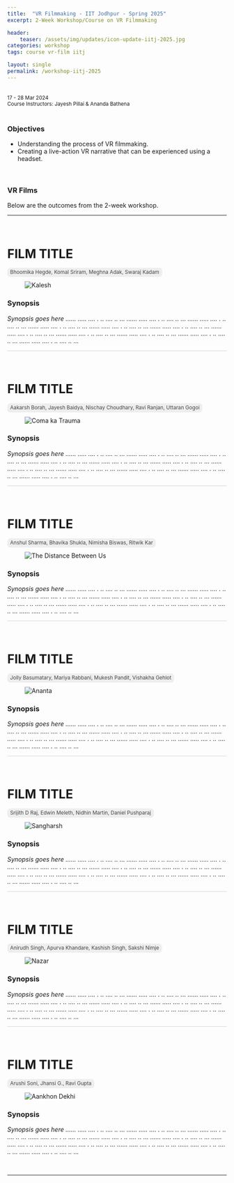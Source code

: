 ```yaml
---
title:  "VR Filmmaking - IIT Jodhpur - Spring 2025"
excerpt: 2-Week Workshop/Course on VR Filmmaking

header:
    teaser: /assets/img/updates/icon-update-iitj-2025.jpg
categories: workshop
tags: course vr-film iitj

layout: single
permalink: /workshop-iitj-2025
---
```

<br>
<small>17 - 28 Mar 2024
<br>
Course Instructors: Jayesh Pillai &amp; Ananda Bathena</small> 
<br><br>

### Objectives
- Understanding the process of VR filmmaking.
- Creating a live-action VR narrative that can be experienced using a headset.

<br>

### VR Films
Below are the outcomes from the 2-week workshop.

<hr>
<br>

# FILM TITLE

<span style="padding: 0px 0px 4px 0px; background-color: #eeeeee; color: #444444; border-radius: 7px;"> <small>&nbsp;&nbsp;Bhoomika Hegde, Komal Sriram, Meghna Adak, Swaraj Kadam&nbsp;&nbsp;</small> </span>

<figure class="align-center" style="width:100%;">
<img src="{{ site.url }}{{ site.baseurl }}\assets\img\projects\2025_iitj\team_1.jpg" alt="Kalesh">
</figure>

### Synopsis
<i>Synopsis goes here ...... ..... .... . .. .... .. ...  ...... ..... .... . .. .... .. ...  ...... ..... .... . .. .... .. ...  ...... ..... .... . .. .... .. ...  ...... ..... .... . .. .... .. ...  ...... ..... .... . .. .... .. ...  ...... ..... .... . .. .... .. ...  ...... ..... .... . .. .... .. ...  ...... ..... .... . .. .... .. ...  ...... ..... .... . .. .... .. ...  ...... ..... .... . .. .... .. ...</i>

<hr style="height:1px;border-width:0;background-color:lightgrey">
<br>

# FILM TITLE

<span style="padding: 0px 0px 4px 0px; background-color: #eeeeee; color: #444444; border-radius: 7px;"> <small>&nbsp;&nbsp;Aakarsh Borah, Jayesh Baidya, Nischay Choudhary, Ravi Ranjan, Uttaran Gogoi&nbsp;&nbsp;</small> </span>

<figure class="align-center" style="width:100%;">
<img src="{{ site.url }}{{ site.baseurl }}\assets\img\projects\2025_iitj\team_2.jpg" alt="Coma ka Trauma">
</figure>

### Synopsis
<i>Synopsis goes here ...... ..... .... . .. .... .. ...  ...... ..... .... . .. .... .. ...  ...... ..... .... . .. .... .. ...  ...... ..... .... . .. .... .. ...  ...... ..... .... . .. .... .. ...  ...... ..... .... . .. .... .. ...  ...... ..... .... . .. .... .. ...  ...... ..... .... . .. .... .. ...  ...... ..... .... . .. .... .. ...  ...... ..... .... . .. .... .. ...  ...... ..... .... . .. .... .. ...</i>

<hr style="height:1px;border-width:0;background-color:lightgrey">
<br>

# FILM TITLE

<span style="padding: 0px 0px 4px 0px; background-color: #eeeeee; color: #444444; border-radius: 7px;"> <small>&nbsp;&nbsp;Anshul Sharma, Bhavika Shukla, Nimisha Biswas, Ritwik Kar&nbsp;&nbsp;</small> </span>

<figure class="align-center" style="width:100%;">
<img src="{{ site.url }}{{ site.baseurl }}\assets\img\projects\2025_iitj\team_3.jpg" alt="The Distance Between Us">
</figure>

### Synopsis
<i>Synopsis goes here ...... ..... .... . .. .... .. ...  ...... ..... .... . .. .... .. ...  ...... ..... .... . .. .... .. ...  ...... ..... .... . .. .... .. ...  ...... ..... .... . .. .... .. ...  ...... ..... .... . .. .... .. ...  ...... ..... .... . .. .... .. ...  ...... ..... .... . .. .... .. ...  ...... ..... .... . .. .... .. ...  ...... ..... .... . .. .... .. ...  ...... ..... .... . .. .... .. ...</i>

<hr style="height:1px;border-width:0;background-color:lightgrey">
<br>

# FILM TITLE

<span style="padding: 0px 0px 4px 0px; background-color: #eeeeee; color: #444444; border-radius: 7px;"> <small>&nbsp;&nbsp;Jolly Basumatary, Mariya Rabbani, Mukesh Pandit, Vishakha Gehlot&nbsp;&nbsp;</small> </span>

<figure class="align-center" style="width:100%;">
<img src="{{ site.url }}{{ site.baseurl }}\assets\img\projects\2025_iitj\team_4.jpg" alt="Ananta">
</figure>

### Synopsis
<i>Synopsis goes here ...... ..... .... . .. .... .. ...  ...... ..... .... . .. .... .. ...  ...... ..... .... . .. .... .. ...  ...... ..... .... . .. .... .. ...  ...... ..... .... . .. .... .. ...  ...... ..... .... . .. .... .. ...  ...... ..... .... . .. .... .. ...  ...... ..... .... . .. .... .. ...  ...... ..... .... . .. .... .. ...  ...... ..... .... . .. .... .. ...  ...... ..... .... . .. .... .. ...</i>

<hr style="height:1px;border-width:0;background-color:lightgrey">
<br>

# FILM TITLE

<span style="padding: 0px 0px 4px 0px; background-color: #eeeeee; color: #444444; border-radius: 7px;"> <small>&nbsp;&nbsp;Srijith D Raj, Edwin Meleth, Nidhin Martin, Daniel Pushparaj&nbsp;&nbsp;</small> </span>

<figure class="align-center" style="width:100%;">
<img src="{{ site.url }}{{ site.baseurl }}\assets\img\projects\2025_iitj\team_5.jpg" alt="Sangharsh">
</figure>

### Synopsis
<i>Synopsis goes here ...... ..... .... . .. .... .. ...  ...... ..... .... . .. .... .. ...  ...... ..... .... . .. .... .. ...  ...... ..... .... . .. .... .. ...  ...... ..... .... . .. .... .. ...  ...... ..... .... . .. .... .. ...  ...... ..... .... . .. .... .. ...  ...... ..... .... . .. .... .. ...  ...... ..... .... . .. .... .. ...  ...... ..... .... . .. .... .. ...  ...... ..... .... . .. .... .. ...</i>

<hr style="height:1px;border-width:0;background-color:lightgrey">
<br>

# FILM TITLE

<span style="padding: 0px 0px 4px 0px; background-color: #eeeeee; color: #444444; border-radius: 7px;"> <small>&nbsp;&nbsp;Anirudh Singh, Apurva Khandare, Kashish Singh, Sakshi Nimje&nbsp;&nbsp;</small> </span>

<figure class="align-center" style="width:100%;">
<img src="{{ site.url }}{{ site.baseurl }}\assets\img\projects\2025_iitj\team_6.jpg" alt="Nazar">
</figure>

### Synopsis
<i>Synopsis goes here ...... ..... .... . .. .... .. ...  ...... ..... .... . .. .... .. ...  ...... ..... .... . .. .... .. ...  ...... ..... .... . .. .... .. ...  ...... ..... .... . .. .... .. ...  ...... ..... .... . .. .... .. ...  ...... ..... .... . .. .... .. ...  ...... ..... .... . .. .... .. ...  ...... ..... .... . .. .... .. ...  ...... ..... .... . .. .... .. ...  ...... ..... .... . .. .... .. ...</i>

<hr style="height:1px;border-width:0;background-color:lightgrey">
<br>

# FILM TITLE

<span style="padding: 0px 0px 4px 0px; background-color: #eeeeee; color: #444444; border-radius: 7px;"> <small>&nbsp;&nbsp;Arushi Soni, Jhansi G., Ravi Gupta&nbsp;&nbsp;</small> </span>

<figure class="align-center" style="width:100%;">
<img src="{{ site.url }}{{ site.baseurl }}\assets\img\projects\2025_iitj\team_7.jpg" alt="Aankhon Dekhi">
</figure>

### Synopsis
<i>Synopsis goes here ...... ..... .... . .. .... .. ...  ...... ..... .... . .. .... .. ...  ...... ..... .... . .. .... .. ...  ...... ..... .... . .. .... .. ...  ...... ..... .... . .. .... .. ...  ...... ..... .... . .. .... .. ...  ...... ..... .... . .. .... .. ...  ...... ..... .... . .. .... .. ...  ...... ..... .... . .. .... .. ...  ...... ..... .... . .. .... .. ...  ...... ..... .... . .. .... .. ...</i>

<br>
<hr>
